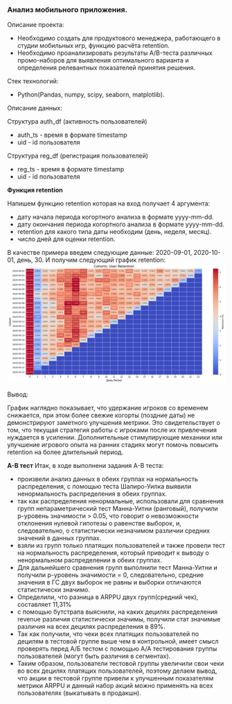 ### Анализ мобильного приложения.

Описание проекта:

- Необходимо создать для продуктового менеджера, работающего в студии мобильных игр, функцию расчёта retention.
- Необходимо проанализировать результаты A/B-теста различных промо-наборов для выявления оптимального варианта и определения релевантных показателей принятия решения. 


Стек технологий:
- Python(Pandas, numpy, scipy, seaborn, matplotlib). 



Описание данных:

Структура auth_df (активность пользователей)
* auth_ts - время в формате timestamp
* uid - id пользователя

Структура reg_df (регистрация пользователей)
* reg_ts - время в формате timestamp
* uid - id пользователя



**Функция retention**

Напишем функцию retention которая на вход получает 4 аргумента:
* дату начала периода когортного анализа в формате yyyy-mm-dd.
* дату окончания периода когортного анализа в формате yyyy-mm-dd.
* retention для какого типа даты необходим (день, неделя, месяц).
* число дней для оценки retention.

В качестве примера введем следующие данные: 2020-09-01, 2020-10-01, день, 30. И получим следующий график retention:
![график retention](https://github.com/TODUR8/-/blob/main/retention.png)

Вывод:

График наглядно показывает, что удержание игроков со временем снижается, при этом более свежие когорты (поздние даты) не демонстрируют заметного улучшения метрики. Это свидетельствует о том, что текущая стратегия работы с игроками после их привлечения нуждается в усилении. Дополнительные стимулирующие механики или улучшение игрового опыта на ранних стадиях могут помочь повысить retention на более длительный период.


**А-В тест**
Итак, в ходе выполнени задания А-В теста:
* произвели анализ данных в обеих группах на нормальность распределения, с помощью теста Шапиро-Уилка выявили ненормальность распределения в обеих группах.
* так как распределения ненормальные, использовали для сравнения групп непараметрический тест Манна-Уитни (ранговый), получили p-уровень значимости > 0.05, что говорит о невозможности отклонения нулевой гипотезы о равенстве выборок, и, следовательно, о статистически незначимом различии средних значений в данных группах.
* взяли из групп только платящих пользователей и также провели тест на нормальность распределения, который приводит к выводу о ненормальном распределении в обеих группах.
* Для дальнейшего сравнения групп выполнили тест Манна-Уитни и получили p-уровень значимости = 0, следовательно, средние значения в ГС двух выборок не равны и выборки отличаются статистически значимо.
* Определили, что  разница в ARPPU двух групп(средний чек), составляет 11,31%
* с помощью бутстрапа выяснили, на каких децилях распределения revenue различия статистически значимы, получили стат значимые различия на всех децилях распределения в 89%.
* Так как получили, что чеки всех платящих пользователей по децилям в тестовой группе выше чем в контрольной, имеет смысл проверять перед А/Б тестом с помощью А/А тестирования группы пользователей (могут быть различия в сегментах).
* Таким образом, пользователи тестовой группы увеличили свои чеки во всех децилях платящих пользователей, поэтому делаем вывод, что акции в тестовой группе привели к улучшенным показателям метрики ARPPU и данный набор акций можно применять на всех пользователях (выкатывать в продакшн).
